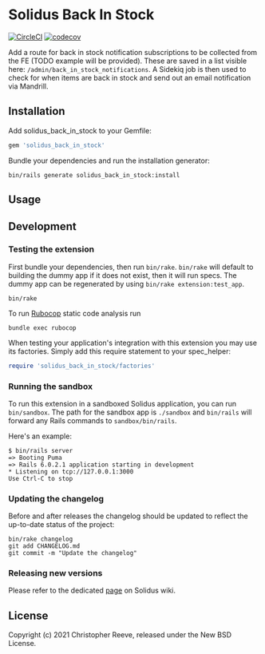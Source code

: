 # Solidus Back In Stock

[![CircleCI](https://circleci.com/gh/watg/watg-solidus.svg?style=shield)](https://circleci.com/gh/watg/watg-solidus)
[![codecov](https://codecov.io/gh/watg/watg-solidus/branch/master/graph/badge.svg)](https://codecov.io/gh/watg/watg-solidus)

Add a route for back in stock notification subscriptions to be collected from the FE (TODO example will be provided). 
These are saved in a list visible here: `/admin/back_in_stock_notifications`. A Sidekiq job is then used to check
for when items are back in stock and send out an email notification via Mandrill.

## Installation

Add solidus_back_in_stock to your Gemfile:

```ruby
gem 'solidus_back_in_stock'
```

Bundle your dependencies and run the installation generator:

```shell
bin/rails generate solidus_back_in_stock:install
```

## Usage

<!-- Explain how to use your extension once it's been installed. -->

## Development

### Testing the extension

First bundle your dependencies, then run `bin/rake`. `bin/rake` will default to building the dummy
app if it does not exist, then it will run specs. The dummy app can be regenerated by using
`bin/rake extension:test_app`.

```shell
bin/rake
```

To run [Rubocop](https://github.com/bbatsov/rubocop) static code analysis run

```shell
bundle exec rubocop
```

When testing your application's integration with this extension you may use its factories.
Simply add this require statement to your spec_helper:

```ruby
require 'solidus_back_in_stock/factories'
```

### Running the sandbox

To run this extension in a sandboxed Solidus application, you can run `bin/sandbox`. The path for
the sandbox app is `./sandbox` and `bin/rails` will forward any Rails commands to
`sandbox/bin/rails`.

Here's an example:

```
$ bin/rails server
=> Booting Puma
=> Rails 6.0.2.1 application starting in development
* Listening on tcp://127.0.0.1:3000
Use Ctrl-C to stop
```

### Updating the changelog

Before and after releases the changelog should be updated to reflect the up-to-date status of
the project:

```shell
bin/rake changelog
git add CHANGELOG.md
git commit -m "Update the changelog"
```

### Releasing new versions

Please refer to the dedicated [page](https://github.com/solidusio/solidus/wiki/How-to-release-extensions) on Solidus wiki.

## License

Copyright (c) 2021 Christopher Reeve, released under the New BSD License.
